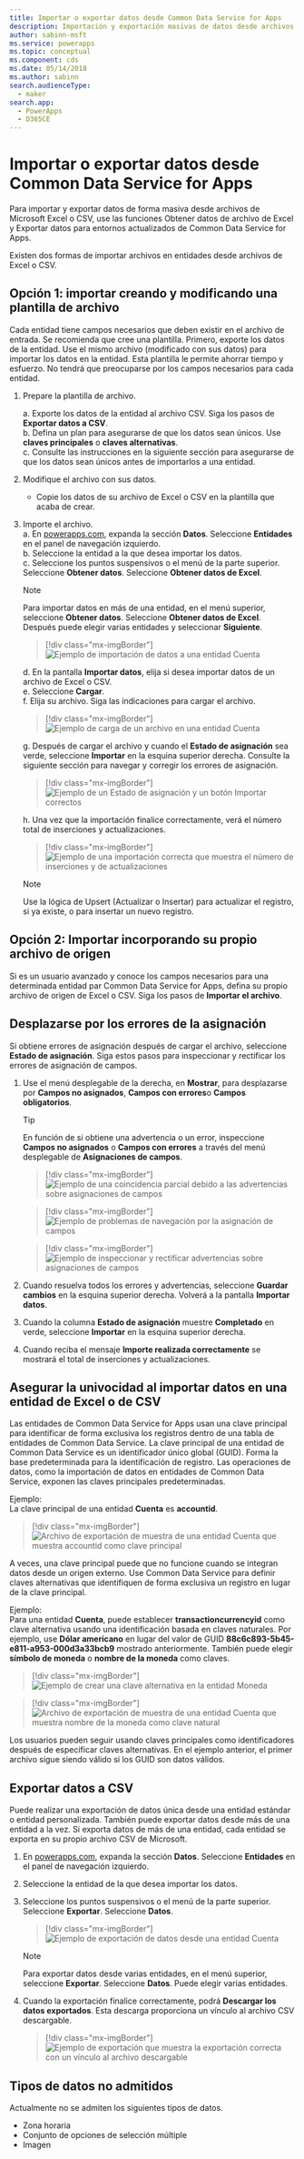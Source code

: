 ```yaml
---
title: Importar o exportar datos desde Common Data Service for Apps
description: Importación y exportación masivas de datos desde archivos de Excel o CSV a las entidades de Common Data Service for Apps usando las funcionalidades Obtener datos de Excel y Exportar datos
author: sabinn-msft
ms.service: powerapps
ms.topic: conceptual
ms.component: cds
ms.date: 05/14/2018
ms.author: sabinn
search.audienceType:
  - maker
search.app:
  - PowerApps
  - D365CE
---
```

# <a name="import-or-export-data-from-common-data-service-for-apps"></a>Importar o exportar datos desde Common Data Service for Apps

Para importar y exportar datos de forma masiva desde archivos de Microsoft Excel o CSV, use las funciones Obtener datos de archivo de Excel y Exportar datos para entornos actualizados de Common Data Service for Apps.

Existen dos formas de importar archivos en entidades desde archivos de Excel o CSV.

## <a name="option-1-import-by-creating-and-modifying-a-file-template"></a>Opción 1: importar creando y modificando una plantilla de archivo

Cada entidad tiene campos necesarios que deben existir en el archivo de entrada. Se recomienda que cree una plantilla. Primero, exporte los datos de la entidad. Use el mismo archivo (modificado con sus datos) para importar los datos en la entidad. Esta plantilla le permite ahorrar tiempo y esfuerzo. No tendrá que preocuparse por los campos necesarios para cada entidad.

1. Prepare la plantilla de archivo.

    a. Exporte los datos de la entidad al archivo CSV. Siga los pasos de **Exportar datos a CSV**.  
    b. Defina un plan para asegurarse de que los datos sean únicos. Use **claves principales** o **claves alternativas**.  
    c. Consulte las instrucciones en la siguiente sección para asegurarse de que los datos sean únicos antes de importarlos a una entidad. 

1. Modifique el archivo con sus datos.

    - Copie los datos de su archivo de Excel o CSV en la plantilla que acaba de crear.

1. Importe el archivo.  
    a. En [powerapps.com](https://web.powerapps.com/), expanda la sección **Datos**. Seleccione **Entidades** en el panel de navegación izquierdo.  
    b. Seleccione la entidad a la que desea importar los datos.  
    c. Seleccione los puntos suspensivos o el menú de la parte superior. Seleccione **Obtener datos**. Seleccione **Obtener datos de Excel**.  

    > [!NOTE]
    > Para importar datos en más de una entidad, en el menú superior, seleccione **Obtener datos**. Seleccione **Obtener datos de Excel**. Después puede elegir varias entidades y seleccionar **Siguiente**.

    > [!div class="mx-imgBorder"] 
    > ![Ejemplo de importación de datos a una entidad **Cuenta**](./media/data-platform-import-export/import-data-to-account.png)

    d. En la pantalla **Importar datos**, elija si desea importar datos de un archivo de Excel o CSV.  
    e. Seleccione **Cargar**.  
    f. Elija su archivo. Siga las indicaciones para cargar el archivo.  

    > [!div class="mx-imgBorder"] 
    > ![Ejemplo de carga de un archivo en una entidad **Cuenta**](./media/data-platform-import-export/upload-account.png)

    g. Después de cargar el archivo y cuando el **Estado de asignación** sea verde, seleccione **Importar** en la esquina superior derecha. Consulte la siguiente sección para navegar y corregir los errores de asignación.  

    > [!div class="mx-imgBorder"] 
    > ![Ejemplo de un **Estado de asignación** y un botón **Importar** correctos](./media/data-platform-import-export/success-map-imp.png)

    h. Una vez que la importación finalice correctamente, verá el número total de inserciones y actualizaciones.  

    > [!div class="mx-imgBorder"] 
    > ![Ejemplo de una importación correcta que muestra el número de inserciones y de actualizaciones](./media/data-platform-import-export/success-imp-insert.png)

    > [!NOTE]
    > Use la lógica de Upsert (Actualizar o Insertar) para actualizar el registro, si ya existe, o para insertar un nuevo registro.

## <a name="option-2-import-by-bringing-your-own-source-file"></a>Opción 2: Importar incorporando su propio archivo de origen

Si es un usuario avanzado y conoce los campos necesarios para una determinada entidad par Common Data Service for Apps, defina su propio archivo de origen de Excel o CSV. Siga los pasos de **Importar el archivo**.

## <a name="navigate-mapping-errors"></a>Desplazarse por los errores de la asignación

Si obtiene errores de asignación después de cargar el archivo, seleccione **Estado de asignación**. Siga estos pasos para inspeccionar y rectificar los errores de asignación de campos.

1. Use el menú desplegable de la derecha, en **Mostrar**, para desplazarse por **Campos no asignados**, **Campos con errores**o **Campos obligatorios**.

    > [!TIP]
    > En función de si obtiene una advertencia o un error, inspeccione **Campos no asignados** o **Campos con errores** a través del menú desplegable de **Asignaciones de campos**.

    > [!div class="mx-imgBorder"] 
    > ![Ejemplo de una coincidencia parcial debido a las advertencias sobre asignaciones de campos](./media/data-platform-import-export/partial-match.png)

    > [!div class="mx-imgBorder"] 
    > ![Ejemplo de problemas de navegación por la asignación de campos](./media/data-platform-import-export/navigate-mappings.png)

    > [!div class="mx-imgBorder"] 
    > ![Ejemplo de inspeccionar y rectificar advertencias sobre asignaciones de campos](./media/data-platform-import-export/inspect-warnings.png)

2. Cuando resuelva todos los errores y advertencias, seleccione **Guardar cambios** en la esquina superior derecha. Volverá a la pantalla **Importar datos**.
3. Cuando la columna **Estado de asignación** muestre **Completado** en verde, seleccione **Importar** en la esquina superior derecha.
4. Cuando reciba el mensaje **Importe realizada correctamente** se mostrará el total de inserciones y actualizaciones.

## <a name="ensure-uniqueness-when-you-import-data-into-an-entity-from-excel-or-csv"></a>Asegurar la univocidad al importar datos en una entidad de Excel o de CSV

Las entidades de Common Data Service for Apps usan una clave principal para identificar de forma exclusiva los registros dentro de una tabla de entidades de Common Data Service. La clave principal de una entidad de Common Data Service es un identificador único global (GUID). Forma la base predeterminada para la identificación de registro. Las operaciones de datos, como la importación de datos en entidades de Common Data Service, exponen las claves principales predeterminadas.

Ejemplo:  
La clave principal de una entidad **Cuenta** es **accountid**.

   > [!div class="mx-imgBorder"] 
   > ![Archivo de exportación de muestra de una entidad **Cuenta** que muestra **accountid** como clave principal](./media/data-platform-import-export/export-pk.png)

A veces, una clave principal puede que no funcione cuando se integran datos desde un origen externo. Use Common Data Service para definir claves alternativas que identifiquen de forma exclusiva un registro en lugar de la clave principal.

Ejemplo:  
Para una entidad **Cuenta**, puede establecer **transactioncurrencyid** como clave alternativa usando una identificación basada en claves naturales. Por ejemplo, use **Dólar americano** en lugar del valor de GUID **88c6c893-5b45-e811-a953-000d3a33bcb9** mostrado anteriormente. También puede elegir **símbolo de moneda** o **nombre de la moneda** como claves.

   > [!div class="mx-imgBorder"] 
   > ![Ejemplo de crear una clave alternativa en la entidad **Moneda**](./media/data-platform-import-export/create-ak.png)

   > [!div class="mx-imgBorder"] 
   > ![Archivo de exportación de muestra de una entidad **Cuenta** que muestra **nombre de la moneda** como clave natural](./media/data-platform-import-export/export-nk.png)

Los usuarios pueden seguir usando claves principales como identificadores después de especificar claves alternativas. En el ejemplo anterior, el primer archivo sigue siendo válido si los GUID son datos válidos.

## <a name="export-data-to-csv"></a>Exportar datos a CSV

Puede realizar una exportación de datos única desde una entidad estándar o entidad personalizada. También puede exportar datos desde más de una entidad a la vez. Si exporta datos de más de una entidad, cada entidad se exporta en su propio archivo CSV de Microsoft.

1. En [powerapps.com](https://web.powerapps.com/), expanda la sección **Datos**. Seleccione **Entidades** en el panel de navegación izquierdo.
1. Seleccione la entidad de la que desea importar los datos.
1. Seleccione los puntos suspensivos o el menú de la parte superior. Seleccione **Exportar**. Seleccione **Datos**.

    > [!div class="mx-imgBorder"] 
    > ![Ejemplo de exportación de datos desde una entidad **Cuenta**](./media/data-platform-import-export/export-account.png)

    > [!NOTE]
    > Para exportar datos desde varias entidades, en el menú superior, seleccione **Exportar**. Seleccione **Datos**. Puede elegir varias entidades.

1. Cuando la exportación finalice correctamente, podrá **Descargar los datos exportados**. Esta descarga proporciona un vínculo al archivo CSV descargable.

    > [!div class="mx-imgBorder"] 
    > ![Ejemplo de exportación que muestra la exportación correcta con un vínculo al archivo descargable](./media/data-platform-import-export/export-success.png)

## <a name="unsupported-data-types"></a>Tipos de datos no admitidos

Actualmente no se admiten los siguientes tipos de datos.

- Zona horaria
- Conjunto de opciones de selección múltiple
- Imagen
